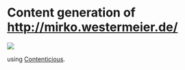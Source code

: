 # Content generation of http://mirko.westermeier.de/

![](https://travis-ci.org/memowe/memowe.github.io.svg?branch=contenticious)

using [Contenticious](http://p3rl.org/Contenticious).
